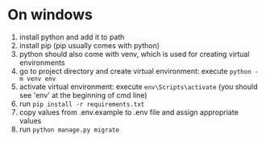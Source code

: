 # On windows
1. install python and add it to path
2. install pip (pip usually comes with python)
3. python should also come with venv, which is used for creating virtual environments
4. go to project directory and create virtual environment: execute `python -m venv env`
5. activate virtual environment: execute `env\Scripts\activate` (you should see 'env' at the beginning of cmd line)
6. run `pip install -r requirements.txt`
7. copy values from .env.example to .env file and assign appropriate values
8. run `python manage.py migrate`
